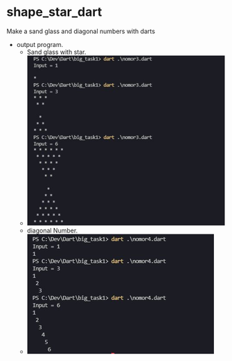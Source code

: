 # shape_star_dart
Make a sand glass and diagonal numbers with darts


- output program.
    - Sand glass with star.
    - ![gambar](./Screenshot/outputNomor3.JPG)
    - diagonal Number.
    - ![gambar](./Screenshot/outputNomor4.JPG)
